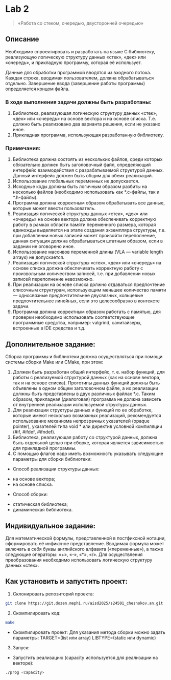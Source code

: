 # Lab 2
> «Работа со стеком, очередью, двусторонней очередью»

## Описание
Необходимо спроектировать и разработать на языке C библиотеку, реализующую логическую структуру данных «стек», «дек» или «очередь», и прикладную программу, которая её использует.

Данные для обработки программой вводятся из входного потока. Каждая строка, вводимая пользователем, должна обрабатываться отдельно. Завершение ввода (завершение работы программы) определяется концом файла.

### В ходе выполнения задачи должны быть разработаны:

1. Библиотека, реализующая логическую структуру данных «стек», «дек» или «очередь» на основе вектора и на основе списка. Т.е. должно быть реализовано два варианта решения, если не указано иное.
2. Прикладная программа, использующая разработанную библиотеку.

### Примечания:
1. Библиотека должна состоять из нескольких файлов, среди которых обязательно должен быть заголовочный файл, определяющий интерфейс взаимодействия с разрабатываемой структурой данных. Данный интерфейс должен быть общим для обеих реализаций.
2. Использование глобальных переменных не допускается.
3. Исходные коды должны быть логичным образом разбиты на несколько файлов (необходимо использовать как *.c-файлы, так и *.h-файлы).
4. Программа должна корректным образом обрабатывать все данные, которые может ввести пользователь.
5. Реализация логической структуры данных «стек», «дек» или «очередь» на основе вектора должна обеспечивать корректную работу в рамках области памяти переменного размера, которая единожды выделяется на этапе создания экземпляра структуры, т.е. при добавлении новых записей может произойти переполнение, данная ситуация должна обрабатываться штатным образом, если в задании не оговорено иное.
6. Использование массивов переменной длины (VLA — variable length arrays) не допускается.
7. Реализация логической структуры «стек», «дек» или «очередь» на основе списка должна обеспечивать корректную работу с произвольным количеством записей, т.е. при добавлении новых записей переполнение невозможно.
8. При реализации на основе списка должно отдаваться предпочтение списочным структурам, использующим меньшее количество памяти — односвязные предпочтительнее двусвязных, кольцевые предпочтительнее линейных, если это целесообразно в контексте задачи.
9. Программа должна корректным образом работать с памятью, для проверки необходимо использовать соответствующие программные средства, например: valgrind, санитайзеры, встроенные в IDE средства и т.д.

## Дополнительное задание:
Сборка программы и библиотеки должна осуществляться при помощи системы сборки Make или CMake, при этом:
1. Должен быть разработан общий интерфейс, т. е. набор функций, для работы с реализуемой структурой данных (как на основе вектора, так и на основе списка). Прототипы данных функций должны быть объявлены в одном общем заголовочном файле, а их реализации должны быть представлены в двух различных файлах *.c. Таким образом, прикладная (диалоговая) программа не должна зависеть от внутренней реализации используемой структуры данных.
2. Для реализации структуры данных и функций по ее обработке, которые имеют несколько возможных реализаций, рекомендуется использование механизма непрозрачных указателей (opaque pointer), указателей типа void * или директив условной компиляции (#if, #ifdef, #ifndef).
3. Библиотека, реализующая работу со структурой данных, должна быть отдельной целью при сборке, которая является зависимостью для прикладной программы.
4. С помощью флагов надо иметь возможность указывать следующие параметры для сборки библиотеки:
- Способ реализации структуры данных:
+ на основе вектора;
+ на основе списка.
- Способ сборки:
+ статическая библиотека;
+ динамическая библиотека.


## Индивидуальное задание:
Для математической формулы, представленной в постфиксной нотации, сформировать её инфиксное представление.
Вводимая формула может включать в себя буквы английского алфавита («переменные»), а также следующие операторы: «+», «-», «*», «/».
Для осуществления преобразования необходимо использовать логическую структуру данных «стек».

## Как установить и запустить проект:
1. Склонировать репозиторий проекта:
```bash
git clone https://git.dozen.mephi.ru/aisd2025/s24501_chesnokov.an.git
```
2. Скомпилировать код:
```bash
make
```
- Скомпилировать проект:
Для указания метода сборки можно задать параметры:
TARGET=(list или array)
LIBTYPE=(static или dynamic)

3. Запуск:
- Запустить реализацию (capacity используется для реализации на векторе):
```bash
./prog <capacity>
```
